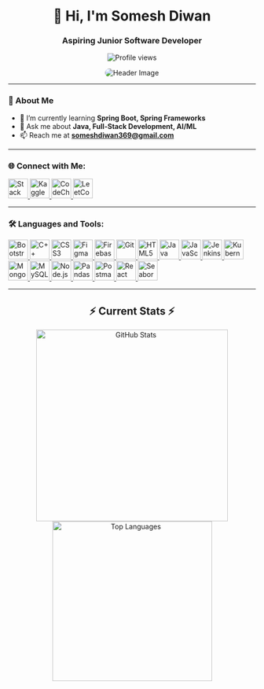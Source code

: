 <h1 align="center">👋 Hi, I'm Somesh Diwan</h1>
<h3 align="center">Aspiring Junior Software Developer</h3>

<p align="center">
  <img src="https://komarev.com/ghpvc/?username=someshdiwan&label=Profile%20views&color=orange&style=flat" alt="Profile views" />
</p>

<p align="center">
  <img src="https://github.com/thompsonemerson/thompsonemerson/raw/master/cover-thompson.png" alt="Header Image" style="border-radius: 10px;" />
</p>

---

### 🌱 About Me
- 🌱 I’m currently learning **Spring Boot, Spring Frameworks**  
- 💬 Ask me about **Java, Full-Stack Development, AI/ML**  
- 📫 Reach me at **someshdiwan369@gmail.com**

---

### 🌐 Connect with Me:
<p align="left">
  <a href="https://stackoverflow.com/users/19798425/somesh-diwan" target="_blank">
    <img src="https://cdn.jsdelivr.net/npm/simple-icons@v9/icons/stackoverflow.svg" alt="Stack Overflow" width="40" />
  </a>
  <a href="https://www.kaggle.com/someshsanjaydiwan" target="_blank">
    <img src="https://cdn.jsdelivr.net/npm/simple-icons@v9/icons/kaggle.svg" alt="Kaggle" width="40" />
  </a>
  <a href="https://www.codechef.com/users/someshdiwan7" target="_blank">
    <img src="https://cdn.jsdelivr.net/npm/simple-icons@v9/icons/codechef.svg" alt="CodeChef" width="40" />
  </a>
  <a href="https://leetcode.com/u/someshdiwan99" target="_blank">
    <img src="https://cdn.jsdelivr.net/npm/simple-icons@v9/icons/leetcode.svg" alt="LeetCode" width="40" />
  </a>
</p>

---

### 🛠️ Languages and Tools:
<p align="left">
  <a href="https://getbootstrap.com" target="_blank"> <img src="https://cdn.jsdelivr.net/npm/simple-icons@v9/icons/bootstrap.svg" alt="Bootstrap" width="40" /> </a>
  <a href="https://www.w3schools.com/cpp/" target="_blank"> <img src="https://cdn.jsdelivr.net/npm/simple-icons@v9/icons/cplusplus.svg" alt="C++" width="40" /> </a>
  <a href="https://www.w3schools.com/css/" target="_blank"> <img src="https://cdn.jsdelivr.net/npm/simple-icons@v9/icons/css3.svg" alt="CSS3" width="40" /> </a>
  <a href="https://www.figma.com/" target="_blank"> <img src="https://cdn.jsdelivr.net/npm/simple-icons@v9/icons/figma.svg" alt="Figma" width="40" /> </a>
  <a href="https://firebase.google.com/" target="_blank"> <img src="https://cdn.jsdelivr.net/npm/simple-icons@v9/icons/firebase.svg" alt="Firebase" width="40" /> </a>
  <a href="https://git-scm.com/" target="_blank"> <img src="https://cdn.jsdelivr.net/npm/simple-icons@v9/icons/git.svg" alt="Git" width="40" /> </a>
  <a href="https://www.w3.org/html/" target="_blank"> <img src="https://cdn.jsdelivr.net/npm/simple-icons@v9/icons/html5.svg" alt="HTML5" width="40" /> </a>
  <a href="https://www.java.com" target="_blank"> <img src="https://cdn.jsdelivr.net/npm/simple-icons@v9/icons/java.svg" alt="Java" width="40" /> </a>
  <a href="https://developer.mozilla.org/en-US/docs/Web/JavaScript" target="_blank"> <img src="https://cdn.jsdelivr.net/npm/simple-icons@v9/icons/javascript.svg" alt="JavaScript" width="40" /> </a>
  <a href="https://www.jenkins.io" target="_blank"> <img src="https://cdn.jsdelivr.net/npm/simple-icons@v9/icons/jenkins.svg" alt="Jenkins" width="40" /> </a>
  <a href="https://kubernetes.io" target="_blank"> <img src="https://cdn.jsdelivr.net/npm/simple-icons@v9/icons/kubernetes.svg" alt="Kubernetes" width="40" /> </a>
  <a href="https://www.mongodb.com/" target="_blank"> <img src="https://cdn.jsdelivr.net/npm/simple-icons@v9/icons/mongodb.svg" alt="MongoDB" width="40" /> </a>
  <a href="https://www.mysql.com/" target="_blank"> <img src="https://cdn.jsdelivr.net/npm/simple-icons@v9/icons/mysql.svg" alt="MySQL" width="40" /> </a>
  <a href="https://nodejs.org" target="_blank"> <img src="https://cdn.jsdelivr.net/npm/simple-icons@v9/icons/nodedotjs.svg" alt="Node.js" width="40" /> </a>
  <a href="https://pandas.pydata.org/" target="_blank"> <img src="https://cdn.jsdelivr.net/npm/simple-icons@v9/icons/pandas.svg" alt="Pandas" width="40" /> </a>
  <a href="https://postman.com" target="_blank"> <img src="https://cdn.jsdelivr.net/npm/simple-icons@v9/icons/postman.svg" alt="Postman" width="40" /> </a>
  <a href="https://reactjs.org/" target="_blank"> <img src="https://cdn.jsdelivr.net/npm/simple-icons@v9/icons/react.svg" alt="React" width="40" /> </a>
  <a href="https://seaborn.pydata.org/" target="_blank"> <img src="https://seaborn.pydata.org/_images/logo-tall-lightbg.svg" alt="Seaborn" width="40" /> </a>
</p>

---

<h2 align="center">⚡ Current Stats ⚡</h2>
<div align="center">
  <img width=390 src="https://github-readme-stats.vercel.app/api?username=Someshdiwan&show_icons=true&theme=react&rank_icon=github&border_radius=10" alt="GitHub Stats" />
  <img width=325 src="https://github-readme-stats.vercel.app/api/top-langs/?username=Someshdiwan&hide=HTML&langs_count=8&layout=compact&theme=react&border_radius=10&size_weight=0.5&count_weight=0.5&exclude_repo=github-readme-stats" alt="Top Languages" />
</div>
